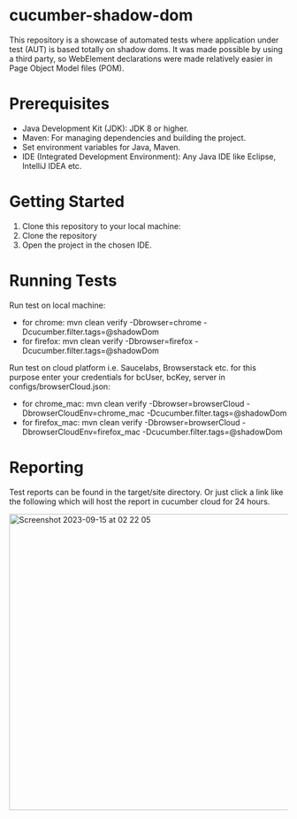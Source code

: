 # cucumber-shadow-dom
This repository is a showcase of automated tests where application under test (AUT) is based totally on shadow doms. It was made possible by using a third party, so WebElement declarations were made relatively easier in Page Object Model files (POM).

# Prerequisites
* Java Development Kit (JDK): JDK 8 or higher.
* Maven: For managing dependencies and building the project.
* Set environment variables for Java, Maven.
* IDE (Integrated Development Environment): Any Java IDE like Eclipse, IntelliJ IDEA etc.

# Getting Started
1. Clone this repository to your local machine:
2. Clone the repository
3. Open the project in the chosen IDE.

# Running Tests
Run test on local machine:
* for chrome: mvn clean verify -Dbrowser=chrome  -Dcucumber.filter.tags=@shadowDom
* for firefox: mvn clean verify -Dbrowser=firefox  -Dcucumber.filter.tags=@shadowDom

Run test on cloud platform i.e. Saucelabs, Browserstack etc. for this purpose enter your credentials for bcUser, bcKey, server in configs/browserCloud.json: 
* for chrome_mac: mvn clean verify -Dbrowser=browserCloud -DbrowserCloudEnv=chrome_mac  -Dcucumber.filter.tags=@shadowDom
* for firefox_mac: mvn clean verify -Dbrowser=browserCloud -DbrowserCloudEnv=firefox_mac  -Dcucumber.filter.tags=@shadowDom

# Reporting
Test reports can be found in the target/site directory. Or just click a link like the following which will host the report in cucumber cloud for 24 hours.


<img width="536" alt="Screenshot 2023-09-15 at 02 22 05" src="https://github.com/abidali7/cucumber-shadow-dom/assets/17843941/560cd03f-cc61-4941-9971-45f11b30e849">
